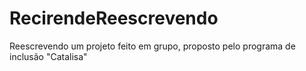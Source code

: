 # RecirendeReescrevendo
Reescrevendo um projeto feito em grupo, proposto pelo programa de inclusão "Catalisa"
